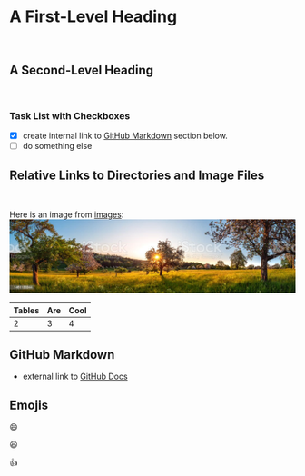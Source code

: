 # A First-Level Heading
<br/> 

## A Second-Level Heading 
<br/> 


### Task List with Checkboxes  

- [X] create internal link to [GitHub Markdown](#github-markdown) section below.
- [ ] do something else

## Relative Links to Directories and Image Files
<br/> 

Here is an image from [images](/images): ![My Landscape](/images/istockphoto-1461153344-1024x1024.jpg)


**Tables**  | **Are**   | **Cool**
--- | --- | ---
2   | 3   | 4 

## GitHub Markdown

- external link to [GitHub Docs](https://docs.github.com/en/get-started/writing-on-github/getting-started-with-writing-and-formatting-on-github/basic-writing-and-formatting-syntax)

## Emojis

:smile:

:laughing:

:+1: